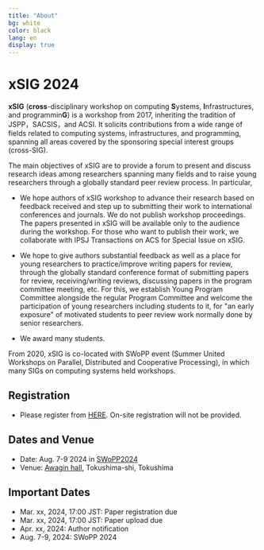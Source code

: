 ```yaml
---
title: "About"
bg: white
color: black
lang: en
display: true
---
```

# xSIG 2024

**xSIG** (**cross**-disciplinary workshop on computing **S**ystems, **I**nfrastructures, and programmin**G**) 
is a workshop from 2017,
inheriting the tradition of JSPP，SACSIS，and ACSI. It solicits
contributions from a wide range of fields related to computing systems,
infrastructures, and programming, spanning all areas covered by the
sponsoring special interest groups (cross-SIG).

The main objectives of xSIG are to provide a forum to present and
discuss research ideas among researchers spanning many fields and to
raise young researchers through a globally standard peer review process.
In particular,

- We hope authors of xSIG workshop to advance their research based on
  feedback received and step up to submitting their work to
  international conferences and journals. We do not publish
  workshop proceedings. The papers presented in xSIG will be available
  only to the audience during the workshop. For those who want to
  publish their work, we collaborate with IPSJ Transactions on ACS for
  Special Issue on xSIG.

- We hope to give authors substantial feedback as well as a place for
  young researchers to practice/improve writing papers for review,
  through the globally standard conference format of submitting papers
  for review, receiving/writing reviews, discussing papers in the
  program committee meeting, etc. For this, we establish
  Young Program Committee alongside the regular Program
  Committee and welcome the participation of young researchers
  including students to it, for "an early exposure" of motivated
  students to peer review work normally done by senior researchers.

- We award many students.

From 2020, xSIG is co-located with SWoPP event (Summer United Workshops
on Parallel, Distributed and Cooperative Processing), in which many SIGs
on computing systems held workshops.

## Registration
- Please register from [HERE](). On-site registration will not be provided.

## Dates and Venue

- Date: Aug. 7-9 2024 in [SWoPP2024](https://sites.google.com/site/swoppweb/)
- Venue: [Awagin hall](https://kyoubun.or.jp/), Tokushima-shi, Tokushima

## Important Dates
- Mar. xx, 2024, 17:00 JST: Paper registration due 
- Mar. xx, 2024, 17:00 JST: Paper upload due 
- Apr. xx, 2024: Author notification
- Aug. 7-9, 2024: SWoPP 2024



